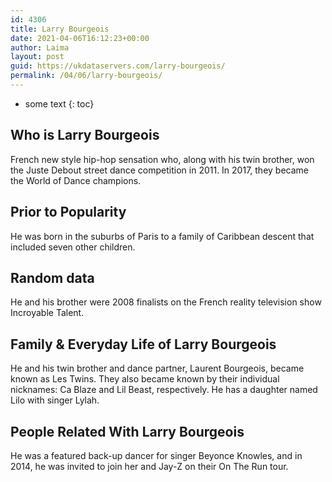 ```yaml
---
id: 4306
title: Larry Bourgeois
date: 2021-04-06T16:12:23+00:00
author: Laima
layout: post
guid: https://ukdataservers.com/larry-bourgeois/
permalink: /04/06/larry-bourgeois/
---
```


* some text
{: toc}


## Who is Larry Bourgeois
                  
                  
                  
French new style hip-hop sensation who, along with his twin brother, won the Juste Debout street dance competition in 2011. In 2017, they became the World of Dance champions.
                  
              
            
              
            
                
                
                
## Prior to Popularity
                  
                  
                  
He was born in the suburbs of Paris to a family of Caribbean descent that included seven other children.
                  
              
            
              
            
                
                
                
## Random data
                  
                  
                  
He and his brother were 2008 finalists on the French reality television show Incroyable Talent.
                  
              
            
              
            
                
                
                
## Family & Everyday Life of Larry Bourgeois
                  
                  
                  
He and his twin brother and dance partner, Laurent Bourgeois, became known as Les Twins. They also became known by their individual nicknames: Ca Blaze and Lil Beast, respectively. He has a daughter named Lilo with singer Lylah.
                  
              
            
              
            
                
                
                
## People Related With Larry Bourgeois
                  
                  
                  
He was a featured back-up dancer for singer Beyonce Knowles, and in 2014, he was invited to join her and Jay-Z on their On The Run tour.
                  
              
            
              
            
                
              
            
              
              
            
            
              
            
          
          
          